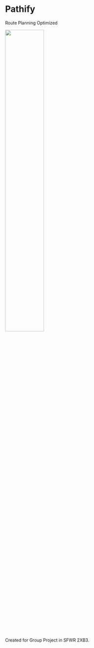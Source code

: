 # Pathify
Route Planning Optimized

[<img src="https://img.youtube.com/vi/lE599IFsKck/hqdefault.jpg" width="50%">](https://youtu.be/lE599IFsKck)

Created for Group Project in SFWR 2XB3.
